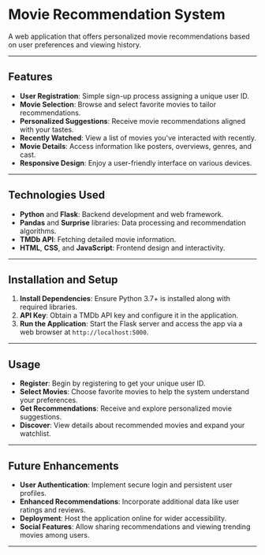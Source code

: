 # Movie Recommendation System

A web application that offers personalized movie recommendations based on user preferences and viewing history.

---

## Features

- **User Registration**: Simple sign-up process assigning a unique user ID.
- **Movie Selection**: Browse and select favorite movies to tailor recommendations.
- **Personalized Suggestions**: Receive movie recommendations aligned with your tastes.
- **Recently Watched**: View a list of movies you've interacted with recently.
- **Movie Details**: Access information like posters, overviews, genres, and cast.
- **Responsive Design**: Enjoy a user-friendly interface on various devices.

---

## Technologies Used

- **Python** and **Flask**: Backend development and web framework.
- **Pandas** and **Surprise** libraries: Data processing and recommendation algorithms.
- **TMDb API**: Fetching detailed movie information.
- **HTML**, **CSS**, and **JavaScript**: Frontend design and interactivity.

---

## Installation and Setup

1. **Install Dependencies**: Ensure Python 3.7+ is installed along with required libraries.
2. **API Key**: Obtain a TMDb API key and configure it in the application.
3. **Run the Application**: Start the Flask server and access the app via a web browser at `http://localhost:5000`.

---

## Usage

- **Register**: Begin by registering to get your unique user ID.
- **Select Movies**: Choose favorite movies to help the system understand your preferences.
- **Get Recommendations**: Receive and explore personalized movie suggestions.
- **Discover**: View details about recommended movies and expand your watchlist.

---

## Future Enhancements

- **User Authentication**: Implement secure login and persistent user profiles.
- **Enhanced Recommendations**: Incorporate additional data like user ratings and reviews.
- **Deployment**: Host the application online for wider accessibility.
- **Social Features**: Allow sharing recommendations and viewing trending movies among users.

---

